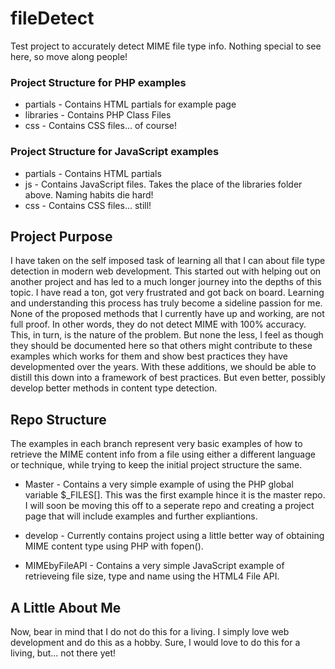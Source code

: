 fileDetect
==========

Test project to accurately detect MIME file type info. Nothing special to see here, so move along people!

### Project Structure for PHP examples
- partials - Contains HTML partials for example page
- libraries - Contains PHP Class Files
- css - Contains CSS files... of course!

### Project Structure for JavaScript examples
- partials - Contains HTML partials
- js - Contains JavaScript files. Takes the place of the libraries folder above. Naming habits die hard!
- css - Contains CSS files... still!

## Project Purpose

I have taken on the self imposed task of learning all that I can about file type detection in modern web development. This started out with helping out on another project and has led to a much longer journey into the depths of this topic. I have read a ton, got very frustrated and got back on board. Learning and understanding this process has truly become a sideline passion for me. None of the proposed methods that I currently have up and working, are not full proof. In other words, they do not detect MIME with 100% accuracy. This, in turn, is the nature of the problem. But none the less, I feel as though they should be documented here so that others might contribute to these examples which works for them and show best practices they have developmented over the years. With these additions, we should be able to distill this down into a framework of best practices. But even better, possibly develop better methods in content type detection.

## Repo Structure

The examples in each branch represent very basic examples of how to retrieve the MIME content info from a file using either a different language or technique, while trying to keep the initial project structure the same.

- Master - Contains a very simple example of using the PHP global variable $_FILES[]. This was the first example hince it is the master repo. I will soon be moving this off to a seperate repo and creating a project page that will include examples and further expliantions.

- develop - Currently contains project using a little better way of obtaining MIME content type using PHP with fopen().

- MIMEbyFileAPI - Contains a very simple JavaScript example of retrieveing file size, type and name using the HTML4 File API.

## A Little About Me

Now, bear in mind that I do not do this for a living. I simply love web development and do this as a hobby. Sure, I would love to do this for a living, but... not there yet!